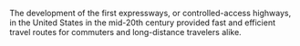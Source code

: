 The development of the first expressways, or controlled-access highways, in the United States in the mid-20th century provided fast and efficient travel routes for commuters and long-distance travelers alike.
